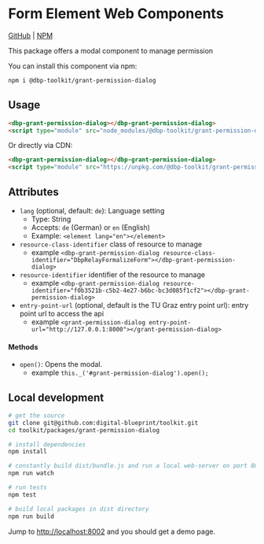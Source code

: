 # Form Element Web Components

[GitHub](https://github.com/digital-blueprint/toolkit/tree/main/packages/grant-permission-dialog) |
[NPM](https://www.npmjs.com/package/@dbp-toolkit/grant-permission-dialog)

This package offers a modal component to manage permission

You can install this component via npm:

```bash
npm i @dbp-toolkit/grant-permission-dialog
```

## Usage

```html
<dbp-grant-permission-dialog></dbp-grant-permission-dialog>
<script type="module" src="node_modules/@dbp-toolkit/grant-permission-dialogs/dist/index.js"></script>
```

Or directly via CDN:

```html
<dbp-grant-permission-dialog></dbp-grant-permission-dialog>
<script type="module" src="https://unpkg.com/@dbp-toolkit/grant-permission-dialog@0.1.0/dist/index.js"></script>
```

## Attributes

- `lang` (optional, default: `de`): Language setting
    - Type: String
    - Accepts: `de` (German) or `en` (English)
    - Example: `<element lang="en"></element>`
- `resource-class-identifier` class of resource to manage
    - example `<dbp-grant-permission-dialog resource-class-identifier="DbpRelayFormalizeForm"></dbp-grant-permission-dialog>`
- `resource-identifier` identifier of the resource to manage
    - example `<dbp-grant-permission-dialog resource-identifier="f0b3521b-c5b2-4e27-b6bc-bc3d085f1cf2"></dbp-grant-permission-dialog>`
- `entry-point-url` (optional, default is the TU Graz entry point url): entry point url to access the api
    - example `<grant-permission-dialog entry-point-url="http://127.0.0.1:8000"></grant-permission-dialog>`

#### Methods
- `open()`: Opens the modal.
    - example `this._('#grant-permission-dialog').open();`

## Local development

```bash
# get the source
git clone git@github.com:digital-blueprint/toolkit.git
cd toolkit/packages/grant-permission-dialog

# install dependencies
npm install

# constantly build dist/bundle.js and run a local web-server on port 8002
npm run watch

# run tests
npm test

# build local packages in dist directory
npm run build
```

Jump to <http://localhost:8002> and you should get a demo page.
